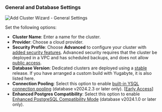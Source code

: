 <!--
+++
private = true
block_indexing = true
+++
-->

### General and Database Settings

![Add Cluster Wizard - General Settings](/images/yb-cloud/cloud-addcluster-general.png)

Set the following options:

- **Cluster Name**: Enter a name for the cluster.
- **Provider**: Choose a cloud provider.
- **Security Profile**: Choose **Advanced** to configure your cluster with [added security features](../../../cloud-secure-clusters/#security-profile). Advanced security requires that the cluster be deployed in a VPC and has scheduled backups, and does not allow [public access](../../../cloud-secure-clusters/add-connections/).
- **Database Version**: Dedicated clusters are deployed using a [stable](../../../../faq/yugabytedb-managed-faq/#what-version-of-yugabytedb-does-my-cluster-run-on) release. If you have arranged a custom build with Yugabyte, it is also listed here.
- **Connection Pooling**: Select this option to enable [built-in YSQL connection pooling](../../../../additional-features/connection-manager-ysql/) (database v2024.2.3 or later only). [[Early Access](/preview/releases/versioning/#early-access-ea)]
- **Enhanced Postgres Compatibility**: Select this option to enable [Enhanced PostgreSQL Compatibility Mode](../../../../develop/postgresql-compatibility/) (database v2024.1.0 or later only).
